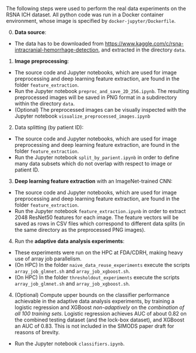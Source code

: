 The following steps were used to perform the real data experiments on the RSNA ICH dataset.
All python code was run in a Docker container environment, whose image is specified by `docker-jupyter/Dockerfile`.

0. **Data source**:
  - The data has to be downloaded from <https://www.kaggle.com/c/rsna-intracranial-hemorrhage-detection>, and extracted in the directory `data`.

1. **Image preprocessing**:
  - The source code and Jupyter notebooks, which are used for image preprocessing and deep learning feature extraction, are found in the folder `feature_extraction`.
  - Run the Jupyter notebook `preproc_and_save_2D_256.ipynb`. The resulting preprocessed images will be saved in PNG format in a subdirectory within the directory `data`.
  - (Optional) The preprocessed images can be visually inspected with the Jupyter notebook `visualize_preprocessed_images.ipynb` 

2. Data splitting (by patient ID):
  - The source code and Jupyter notebooks, which are used for image preprocessing and deep learning feature extraction, are found in the folder `feature_extraction`.
  - Run the Jupyter notebook `split_by_parient.ipynb` in order to define many data subsets which do not overlap with respect to image or patient ID.

3. **Deep learning feature extraction** with an ImageNet-trained CNN:
  - The source code and Jupyter notebooks, which are used for image preprocessing and deep learning feature extraction, are found in the folder `feature_extraction`.
  - Run the Jupyter notebook `feature_extraction.ipynb` in order to extract 2048 ResNet50 features for each image. The feature vectors will be saved as rows in CSV files which correspond to different data splits (in the same directory as the preprocessed PNG images).

4. Run the **adaptive data analysis experiments**:
  - These experiments were run on the HPC at FDA/CDRH, making heavy use of array job parallelism.
  - (On HPC) In the folder `naive_data_reuse_experiments` execute the scripts `array_job_glmnet.sh` and `array_job_xgboost.sh`.
  - (On HPC) In the folder `thresholdout_experiments` execute the scripts `array_job_glmnet.sh` and `array_job_xgboost.sh`.

4. (Optional) Compute upper bounds on the classifier performance achievable in the adaptive data analysis experiments, by training a logistic regression and XGBoost *non-adaptively* on the *combination of all 100 training sets*. Logistic regression achieves AUC of about 0.82 on the combined testing dataset (and the lock-box dataset), and XGBoost an AUC of 0.83. This is not included in the SIMODS paper draft for reasons of brevity.
  - Run the Jupyter notebook `classifiers.ipynb`.
